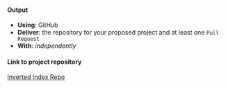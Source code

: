 #### Output
- **Using**: GitHub
- **Deliver**: the repository for your proposed project and at least one `Pull Request`
- **With**: *independently*

#### Link to project repository
[Inverted Index Repo](https://github.com/andela-aawa/inverted-index)

